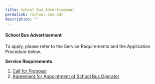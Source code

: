 ```yaml
---
title: School Bus Advertisement
permalink: /school-bus-ad/
description: ""
---
```

#### School Bus Advertisement

To apply, please refer to the Service Requirements and the Application Procedure below.

**Service Requirements**
1. [Call for Proposal](/files/attachment%201%20call%20for%20proposals%20by%20scgps.pdf)
2. [Agreement for Appointment of School Bus Operator](/files/attachment%203%20agreement%20for%20appointment%20of%20school%20bus%20operator.pdf)